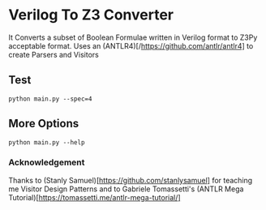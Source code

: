 # Verilog To Z3 Converter
It Converts a subset of Boolean Formulae written in Verilog format to Z3Py acceptable format. Uses an (ANTLR4)[/https://github.com/antlr/antlr4] to create Parsers and Visitors

## Test
```python main.py --spec=4```

## More Options
```python main.py --help```

### Acknowledgement
Thanks to (Stanly Samuel)[https://github.com/stanlysamuel] for teaching me Visitor Design Patterns and to Gabriele Tomassetti's (ANTLR Mega Tutorial)[https://tomassetti.me/antlr-mega-tutorial/]